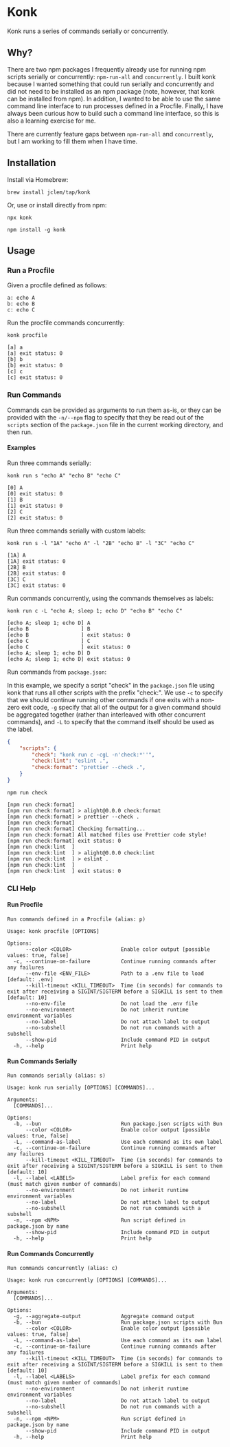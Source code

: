 # Konk

Konk runs a series of commands serially or concurrently.

## Why?

There are two npm packages I frequently already use for running npm scripts
serially or concurrently: `npm-run-all` and `concurrently`. I built konk
because I wanted something that could run serially and concurrently and did not
need to be installed as an npm package (note, however, that konk can be
installed from npm). In addition, I wanted to be able to use the same command
line interface to run processes defined in a Procfile. Finally, I have always
been curious how to build such a command line interface, so this is also a
learning exercise for me.

There are currently feature gaps between `npm-run-all` and `concurrently`, but
I am working to fill them when I have time.

## Installation

Install via Homebrew:

```shell
brew install jclem/tap/konk
```

Or, use or install directly from npm:

```shell
npx konk
```

```shell
npm install -g konk
```

## Usage

### Run a Procfile

Given a procfile defined as follows:

```shell
a: echo A
b: echo B
c: echo C
```

Run the procfile commands concurrently:

```shell
konk procfile
```

```text
[a] a
[a] exit status: 0
[b] b
[b] exit status: 0
[c] c
[c] exit status: 0
```

### Run Commands

Commands can be provided as arguments to run them as-is, or they can be
provided with the `-n/--npm` flag to specify that they be read out of the
`scripts` section of the `package.json` file in the current working directory,
and then run.

#### Examples

Run three commands serially:

```shell
konk run s "echo A" "echo B" "echo C"
```

```text
[0] A
[0] exit status: 0
[1] B
[1] exit status: 0
[2] C
[2] exit status: 0
```

Run three commands serially with custom labels:

```shell
konk run s -l "1A" "echo A" -l "2B" "echo B" -l "3C" "echo C"
```

```text
[1A] A
[1A] exit status: 0
[2B] B
[2B] exit status: 0
[3C] C
[3C] exit status: 0
```

Run commands concurrently, using the commands themselves as labels:

```shell
konk run c -L "echo A; sleep 1; echo D" "echo B" "echo C"
```

```text
[echo A; sleep 1; echo D] A
[echo B                 ] B
[echo B                 ] exit status: 0
[echo C                 ] C
[echo C                 ] exit status: 0
[echo A; sleep 1; echo D] D
[echo A; sleep 1; echo D] exit status: 0
```

Run commands from `package.json`:

In this example, we specify a script "check" in the `package.json` file using
konk that runs all other scripts with the prefix "check:". We use `-c` to
specify that we should continue running other commands if one exits with a
non-zero exit code, `-g` specify that all of the output for a given command
should be aggregated together (rather than interleaved with other concurrent
commands), and `-L` to specify that the command itself should be used as the
label.

```json
{
    "scripts": {
        "check": "konk run c -cgL -n'check:*''",
        "check:lint": "eslint .",
        "check:format": "prettier --check .",
    }
}
```

```shell
npm run check
```

```text
[npm run check:format] 
[npm run check:format] > alight@0.0.0 check:format
[npm run check:format] > prettier --check .
[npm run check:format] 
[npm run check:format] Checking formatting...
[npm run check:format] All matched files use Prettier code style!
[npm run check:format] exit status: 0
[npm run check:lint  ] 
[npm run check:lint  ] > alight@0.0.0 check:lint
[npm run check:lint  ] > eslint .
[npm run check:lint  ] 
[npm run check:lint  ] exit status: 0
```

### CLI Help

#### Run Procfile

```text
Run commands defined in a Procfile (alias: p)

Usage: konk procfile [OPTIONS]

Options:
      --color <COLOR>                Enable color output [possible values: true, false]
  -c, --continue-on-failure          Continue running commands after any failures
      --env-file <ENV_FILE>          Path to a .env file to load [default: .env]
      --kill-timeout <KILL_TIMEOUT>  Time (in seconds) for commands to exit after receiving a SIGINT/SIGTERM before a SIGKILL is sent to them [default: 10]
      --no-env-file                  Do not load the .env file
      --no-environment               Do not inherit runtime environment variables
      --no-label                     Do not attach label to output
      --no-subshell                  Do not run commands with a subshell
      --show-pid                     Include command PID in output
  -h, --help                         Print help
```

#### Run Commands Serially

```text
Run commands serially (alias: s)

Usage: konk run serially [OPTIONS] [COMMANDS]...

Arguments:
  [COMMANDS]...  

Options:
  -b, --bun                          Run package.json scripts with Bun
      --color <COLOR>                Enable color output [possible values: true, false]
  -L, --command-as-label             Use each command as its own label
  -c, --continue-on-failure          Continue running commands after any failures
      --kill-timeout <KILL_TIMEOUT>  Time (in seconds) for commands to exit after receiving a SIGINT/SIGTERM before a SIGKILL is sent to them [default: 10]
  -l, --label <LABELS>               Label prefix for each command (must match given number of commands)
      --no-environment               Do not inherit runtime environment variables
      --no-label                     Do not attach label to output
      --no-subshell                  Do not run commands with a subshell
  -n, --npm <NPM>                    Run script defined in package.json by name
      --show-pid                     Include command PID in output
  -h, --help                         Print help
```

#### Run Commands Concurrently

```text
Run commands concurrently (alias: c)

Usage: konk run concurrently [OPTIONS] [COMMANDS]...

Arguments:
  [COMMANDS]...  

Options:
  -g, --aggregate-output             Aggregate command output
  -b, --bun                          Run package.json scripts with Bun
      --color <COLOR>                Enable color output [possible values: true, false]
  -L, --command-as-label             Use each command as its own label
  -c, --continue-on-failure          Continue running commands after any failures
      --kill-timeout <KILL_TIMEOUT>  Time (in seconds) for commands to exit after receiving a SIGINT/SIGTERM before a SIGKILL is sent to them [default: 10]
  -l, --label <LABELS>               Label prefix for each command (must match given number of commands)
      --no-environment               Do not inherit runtime environment variables
      --no-label                     Do not attach label to output
      --no-subshell                  Do not run commands with a subshell
  -n, --npm <NPM>                    Run script defined in package.json by name
      --show-pid                     Include command PID in output
  -h, --help                         Print help
```
